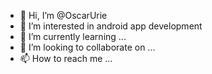 - 👋 Hi, I’m @OscarUrie
- 👀 I’m interested in android app development
- 🌱 I’m currently learning ...
- 💞️ I’m looking to collaborate on ...
- 📫 How to reach me ...

<!---
OscarUrie/OscarUrie is a ✨ special ✨ repository because its `README.md` (this file) appears on your GitHub profile.
You can click the Preview link to take a look at your changes.
--->
